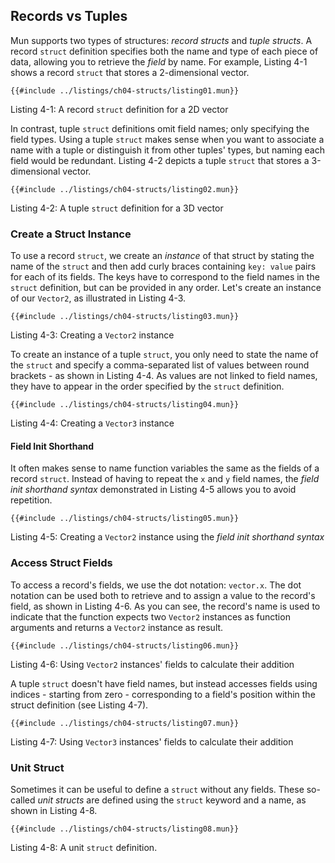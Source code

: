 ## Records vs Tuples

Mun supports two types of structures: _record structs_ and _tuple structs_.
A record `struct` definition specifies both the name and type of each piece of data, allowing you to retrieve the _field_ by name.
For example, Listing 4-1 shows a record `struct` that stores a 2-dimensional vector.

<!-- HACK: Add an extension to support hiding of Mun code -->

```rust,ignore
{{#include ../listings/ch04-structs/listing01.mun}}
```

<span class="caption">Listing 4-1: A record `struct` definition for a 2D vector</span>

In contrast, tuple `struct` definitions omit field names; only specifying the field types.
Using a tuple `struct` makes sense when you want to associate a name with a tuple or distinguish it from other tuples' types, but naming each field would be redundant.
Listing 4-2 depicts a tuple `struct` that stores a 3-dimensional vector.

<!-- HACK: Add an extension to support hiding of Mun code -->

```rust,ignore
{{#include ../listings/ch04-structs/listing02.mun}}
```

<span class="caption">Listing 4-2: A tuple `struct` definition for a 3D vector</span>

### Create a Struct Instance

To use a record `struct`, we create an _instance_ of that struct by stating the name of the `struct` and then add curly braces containing `key: value` pairs for each of its fields.
The keys have to correspond to the field names in the `struct` definition, but can be provided in any order.
Let's create an instance of our `Vector2`, as illustrated in Listing 4-3.

<!-- HACK: Add an extension to support hiding of Mun code -->

```rust,ignore
{{#include ../listings/ch04-structs/listing03.mun}}
```

<span class="caption">Listing 4-3: Creating a `Vector2` instance</span>

To create an instance of a tuple `struct`, you only need to state the name of the `struct` and specify a comma-separated list of values between round brackets - as shown in Listing 4-4.
As values are not linked to field names, they have to appear in the order specified by the `struct` definition.

<!-- HACK: Add an extension to support hiding of Mun code -->

```rust,ignore
{{#include ../listings/ch04-structs/listing04.mun}}
```

<span class="caption">Listing 4-4: Creating a `Vector3` instance</span>

#### Field Init Shorthand

It often makes sense to name function variables the same as the fields of a record `struct`.
Instead of having to repeat the `x` and `y` field names, the _field init shorthand syntax_ demonstrated in Listing 4-5 allows you to avoid repetition.

<!-- HACK: Add an extension to support hiding of Mun code -->

```rust,ignore
{{#include ../listings/ch04-structs/listing05.mun}}
```

<span class="caption">Listing 4-5: Creating a `Vector2` instance using the _field init shorthand syntax_
</span>

### Access Struct Fields

To access a record's fields, we use the dot notation: `vector.x`.
The dot notation can be used both to retrieve and to assign a value to the record's field, as shown in Listing 4-6.
As you can see, the record's name is used to indicate that the function expects two `Vector2` instances as function arguments and returns a `Vector2` instance as result.

<!-- HACK: Add an extension to support hiding of Mun code -->

```rust,ignore
{{#include ../listings/ch04-structs/listing06.mun}}
```

<span class="caption">Listing 4-6: Using `Vector2` instances' fields to calculate their addition
</span>

A tuple `struct` doesn't have field names, but instead accesses fields using indices - starting from zero - corresponding to a field's position within the struct definition (see Listing 4-7).

<!-- HACK: Add an extension to support hiding of Mun code -->

```rust,ignore
{{#include ../listings/ch04-structs/listing07.mun}}
```

<span class="caption">Listing 4-7: Using `Vector3` instances' fields to calculate their addition
</span>

### Unit Struct

Sometimes it can be useful to define a `struct` without any fields.
These so-called _unit structs_ are defined using the `struct` keyword and a name, as shown in Listing 4-8.

<!-- HACK: Add an extension to support hiding of Mun code -->

```rust,ignore
{{#include ../listings/ch04-structs/listing08.mun}}
```

<span class="caption">Listing 4-8: A unit `struct` definition.</span>
